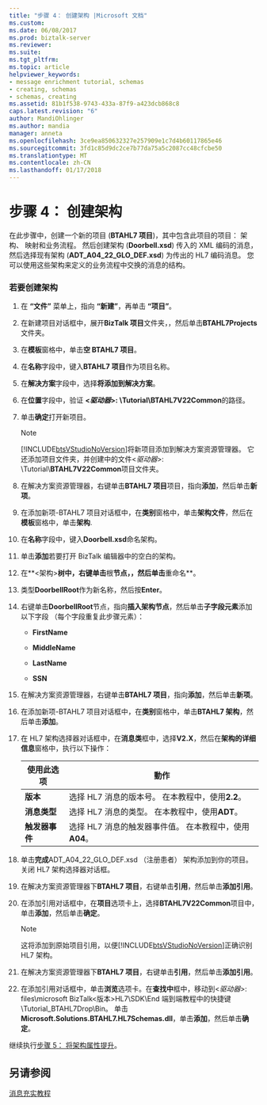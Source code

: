 ```yaml
---
title: "步骤 4： 创建架构 |Microsoft 文档"
ms.custom: 
ms.date: 06/08/2017
ms.prod: biztalk-server
ms.reviewer: 
ms.suite: 
ms.tgt_pltfrm: 
ms.topic: article
helpviewer_keywords:
- message enrichment tutorial, schemas
- creating, schemas
- schemas, creating
ms.assetid: 81b1f538-9743-433a-87f9-a423dcb868c8
caps.latest.revision: "6"
author: MandiOhlinger
ms.author: mandia
manager: anneta
ms.openlocfilehash: 3ce9ea850632327e257909e1c7d4b60117865e46
ms.sourcegitcommit: 3fd1c85d9dc2ce7b77da75a5c2087cc48cfcbe50
ms.translationtype: MT
ms.contentlocale: zh-CN
ms.lasthandoff: 01/17/2018
---
```

# <a name="step-4-create-the-schemas"></a>步骤 4： 创建架构
在此步骤中，创建一个新的项目 (**BTAHL7 项目**)，其中包含此项目的项目： 架构、 映射和业务流程。 然后创建架构 (**Doorbell.xsd**) 传入的 XML 编码的消息，然后选择现有架构 (**ADT_A04_22_GLO_DEF.xsd**) 为传出的 HL7 编码消息。 您可以使用这些架构来定义的业务流程中交换的消息的结构。  
  
### <a name="to-create-the-schemas"></a>若要创建架构  
  
1.  在 **“文件”** 菜单上，指向 **“新建”**，再单击 **“项目”**。  
  
2.  在新建项目对话框中，展开**BizTalk 项目**文件夹，，然后单击**BTAHL7Projects**文件夹。  
  
3.  在**模板**窗格中，单击**空 BTAHL7 项目**。  
  
4.  在**名称**字段中，键入**BTAHL7 项目**作为项目名称。  
  
5.  在**解决方案**字段中，选择**将添加到解决方案**。  
  
6.  在**位置**字段中，验证 **\<*驱动器*\>: \Tutorial\BTAHL7V22Common**的路径。  
  
7.  单击**确定**打开新项目。  
  
    > [!NOTE]
    >  [!INCLUDE[btsVStudioNoVersion](../../includes/btsvstudionoversion-md.md)]将新项目添加到解决方案资源管理器。 它还添加项目文件夹，并创建中的文件\<*驱动器*\>: \Tutorial\\**BTAHL7V22Common**项目文件夹。  
  
8.  在解决方案资源管理器，右键单击**BTAHL7 项目**项目，指向**添加**，然后单击**新项**。  
  
9. 在添加新项-BTAHL7 项目对话框中，在**类别**窗格中，单击**架构文件**，然后在**模板**窗格中，单击**架构**.  
  
10. 在**名称**字段中，键入**Doorbell.xsd**命名架构。  
  
11. 单击**添加**若要打开 BizTalk 编辑器中的空白的架构。  
  
12. 在**\<架构\>**树中，右键单击**根**节点，，然后单击**重命名**。  
  
13. 类型**DoorbellRoot**作为新名称，然后按**Enter**。  
  
14. 右键单击**DoorbellRoot**节点，指向**插入架构节点**，然后单击**子字段元素**添加以下字段 （每个字段重复此步骤元素）：  
  
    -   **FirstName**  
  
    -   **MiddleName**  
  
    -   **LastName**  
  
    -   **SSN**  
  
15. 在解决方案资源管理器，右键单击**BTAHL7 项目**，指向**添加**，然后单击**新项**。  
  
16. 在添加新项-BTAHL7 项目对话框中，在**类别**窗格中，单击**BTAHL7 架构**，然后单击**添加**。  
  
17. 在 HL7 架构选择器对话框中，在**消息类**框中，选择**V2.X**，然后在**架构的详细信息**窗格中，执行以下操作：  
  
    |使用此选项|動作|  
    |--------------|----------------|  
    |**版本**|选择 HL7 消息的版本号。 在本教程中，使用**2.2**。|  
    |**消息类型**|选择 HL7 消息的类型。 在本教程中，使用**ADT**。|  
    |**触发器事件**|选择 HL7 消息的触发器事件值。 在本教程中，使用**A04**。|  
  
18. 单击**完成**ADT_A04_22_GLO_DEF.xsd （注册患者） 架构添加到你的项目。 关闭 HL7 架构选择器对话框。  
  
19. 在解决方案资源管理器下**BTAHL7 项目**，右键单击**引用**，然后单击**添加引用**。  
  
20. 在添加引用对话框中，在**项目**选项卡上，选择**BTAHL7V22Common**项目中，单击**添加**，然后单击**确定**。  
  
    > [!NOTE]
    >  这将添加到原始项目引用，以便[!INCLUDE[btsVStudioNoVersion](../../includes/btsvstudionoversion-md.md)]正确识别 HL7 架构。  
  
21. 在解决方案资源管理器下**BTAHL7 项目**，右键单击**引用**，然后单击**添加引用**。  
  
22. 在添加引用对话框中，单击**浏览**选项卡。在**查找中**框中，移动到\<*驱动器*\>: files\microsoft BizTalk\<版本\>HL7\SDK\End 端到端教程中的快捷键\Tutorial_BTAHL7Drop\Bin。 单击**Microsoft.Solutions.BTAHL7.HL7Schemas.dll**，单击**添加**，然后单击**确定**。  
  
 继续执行[步骤 5： 将架构属性提升](../../adapters-and-accelerators/accelerator-hl7/step-5-promote-schema-properties.md)。  
  
## <a name="see-also"></a>另请参阅  
 [消息充实教程](../../adapters-and-accelerators/accelerator-hl7/message-enrichment-tutorial.md)